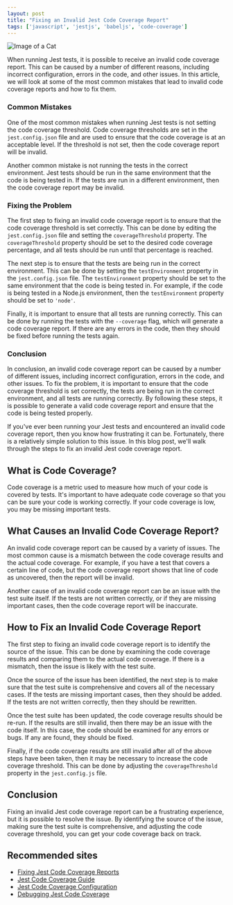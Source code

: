 ```yaml
---
layout: post
title: "Fixing an Invalid Jest Code Coverage Report"
tags: ['javascript', 'jestjs', 'babeljs', 'code-coverage']
---
```


![Image of a Cat](http://source.unsplash.com/1600x900/?cat)

When running Jest tests, it is possible to receive an invalid code coverage report. This can be caused by a number of different reasons, including incorrect configuration, errors in the code, and other issues. In this article, we will look at some of the most common mistakes that lead to invalid code coverage reports and how to fix them.

### Common Mistakes

One of the most common mistakes when running Jest tests is not setting the code coverage threshold. Code coverage thresholds are set in the `jest.config.json` file and are used to ensure that the code coverage is at an acceptable level. If the threshold is not set, then the code coverage report will be invalid.

Another common mistake is not running the tests in the correct environment. Jest tests should be run in the same environment that the code is being tested in. If the tests are run in a different environment, then the code coverage report may be invalid.

### Fixing the Problem

The first step to fixing an invalid code coverage report is to ensure that the code coverage threshold is set correctly. This can be done by editing the `jest.config.json` file and setting the `coverageThreshold` property. The `coverageThreshold` property should be set to the desired code coverage percentage, and all tests should be run until that percentage is reached.

The next step is to ensure that the tests are being run in the correct environment. This can be done by setting the `testEnvironment` property in the `jest.config.json` file. The `testEnvironment` property should be set to the same environment that the code is being tested in. For example, if the code is being tested in a Node.js environment, then the `testEnvironment` property should be set to `'node'`.

Finally, it is important to ensure that all tests are running correctly. This can be done by running the tests with the `--coverage` flag, which will generate a code coverage report. If there are any errors in the code, then they should be fixed before running the tests again.

### Conclusion

In conclusion, an invalid code coverage report can be caused by a number of different issues, including incorrect configuration, errors in the code, and other issues. To fix the problem, it is important to ensure that the code coverage threshold is set correctly, the tests are being run in the correct environment, and all tests are running correctly. By following these steps, it is possible to generate a valid code coverage report and ensure that the code is being tested properly.

If you've ever been running your Jest tests and encountered an invalid code coverage report, then you know how frustrating it can be. Fortunately, there is a relatively simple solution to this issue. In this blog post, we'll walk through the steps to fix an invalid Jest code coverage report.

## What is Code Coverage?

Code coverage is a metric used to measure how much of your code is covered by tests. It's important to have adequate code coverage so that you can be sure your code is working correctly. If your code coverage is low, you may be missing important tests.

## What Causes an Invalid Code Coverage Report?

An invalid code coverage report can be caused by a variety of issues. The most common cause is a mismatch between the code coverage results and the actual code coverage. For example, if you have a test that covers a certain line of code, but the code coverage report shows that line of code as uncovered, then the report will be invalid.

Another cause of an invalid code coverage report can be an issue with the test suite itself. If the tests are not written correctly, or if they are missing important cases, then the code coverage report will be inaccurate.

## How to Fix an Invalid Code Coverage Report

The first step to fixing an invalid code coverage report is to identify the source of the issue. This can be done by examining the code coverage results and comparing them to the actual code coverage. If there is a mismatch, then the issue is likely with the test suite.

Once the source of the issue has been identified, the next step is to make sure that the test suite is comprehensive and covers all of the necessary cases. If the tests are missing important cases, then they should be added. If the tests are not written correctly, then they should be rewritten.

Once the test suite has been updated, the code coverage results should be re-run. If the results are still invalid, then there may be an issue with the code itself. In this case, the code should be examined for any errors or bugs. If any are found, they should be fixed.

Finally, if the code coverage results are still invalid after all of the above steps have been taken, then it may be necessary to increase the code coverage threshold. This can be done by adjusting the `coverageThreshold` property in the `jest.config.js` file.

## Conclusion

Fixing an invalid Jest code coverage report can be a frustrating experience, but it is possible to resolve the issue. By identifying the source of the issue, making sure the test suite is comprehensive, and adjusting the code coverage threshold, you can get your code coverage back on track.
## Recommended sites

- [Fixing Jest Code Coverage Reports](https://github.com/facebook/jest/blob/master/docs/Troubleshooting.md#fixing-jest-code-coverage-reports)
- [Jest Code Coverage Guide](https://jestjs.io/docs/en/configuration#coverage-threshold-object)
- [Jest Code Coverage Configuration](https://jestjs.io/docs/en/configuration#coverage-threshold-object)
- [Debugging Jest Code Coverage](https://medium.com/@tacomanator/debugging-jest-code-coverage-d3f7c9a0f9f7)